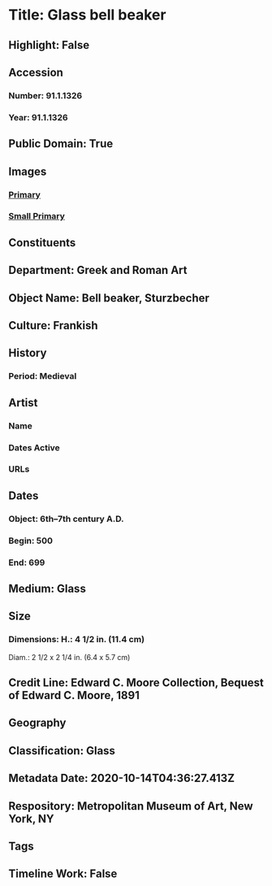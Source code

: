 # Title: Glass bell beaker
## Highlight: False
## Accession
### Number: 91.1.1326
### Year: 91.1.1326
## Public Domain: True
## Images
### [Primary](https://images.metmuseum.org/CRDImages/gr/original/DP223183.jpg)
### [Small Primary](https://images.metmuseum.org/CRDImages/gr/web-large/DP223183.jpg)
## Constituents
## Department: Greek and Roman Art
## Object Name: Bell beaker, Sturzbecher
## Culture: Frankish
## History
### Period: Medieval
## Artist
### Name
### Dates Active
### URLs
## Dates
### Object: 6th–7th century A.D.
### Begin: 500
### End: 699
## Medium: Glass
## Size
### Dimensions: H.: 4 1/2 in. (11.4 cm)
Diam.: 2 1/2 x 2 1/4 in. (6.4 x 5.7 cm)
## Credit Line: Edward C. Moore Collection, Bequest of Edward C. Moore, 1891
## Geography
## Classification: Glass
## Metadata Date: 2020-10-14T04:36:27.413Z
## Respository: Metropolitan Museum of Art, New York, NY
## Tags
## Timeline Work: False
